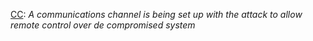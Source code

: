[CC](https://docs.google.comspreadsheets/d/e/2PACX-1vS5ZWqy6QT_l04NONrSL4b9y-ELVZaK9QllqS_3vrwcXSVbjo_WVBHeTpqieAmsgQ/pubhtml?gid=1306884258#gid=1306884258&amp;range=C8): *A communications channel is being set up with the attack to allow remote control over de compromised system*
